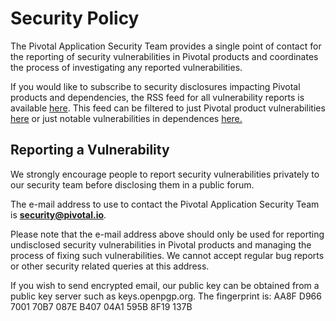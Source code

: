 # Security Policy

The Pivotal Application Security Team provides a single point of contact for the reporting of security vulnerabilities in Pivotal products and coordinates the process of investigating any reported vulnerabilities.

If you would like to subscribe to security disclosures impacting Pivotal products and dependencies, the RSS feed for all vulnerability reports is available [here](https://pivotal.io/security/rss). This feed can be filtered to just Pivotal product vulnerabilities [here](https://pivotal.io/security/pivotal/rss) or just notable vulnerabilities in dependences [here.](https://pivotal.io/security/dependencies/rss)

## Reporting a Vulnerability

We strongly encourage people to report security vulnerabilities privately to our security team before disclosing them in a public forum.

The e-mail address to use to contact the Pivotal Application Security Team is **security@pivotal.io**.

Please note that the e-mail address above should only be used for reporting undisclosed security vulnerabilities in Pivotal products and managing the process of fixing such vulnerabilities. We cannot accept regular bug reports or other security related queries at this address.

If you wish to send encrypted email, our public key can be obtained from a public key server such as keys.openpgp.org. The fingerprint is: AA8F D966 7001 70B7 087E B407 04A1 595B 8F19 137B 
